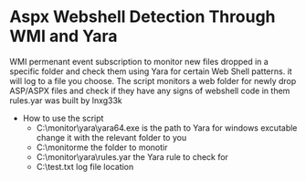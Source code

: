# Aspx Webshell Detection Through WMI and Yara

WMI permenant event subscription to monitor new files dropped in a specific folder and check them using Yara for certain Web Shell patterns. it will log to a file you choose.
The script monitors a web folder for newly drop ASP/ASPX files and check if they have any signs of webshell code in them
rules.yar was built by  lnxg33k
* How to use the script
  * C:\\monitor\\yara\\yara64.exe is the path to Yara for windows excutable change it with the relevant folder to you
  * C:\\monitorme the folder to monotir
  * C:\\monitor\\yara\\rules.yar the Yara rule to check for
  * C:\\test.txt log file location

